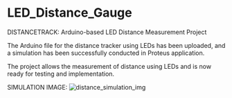 # LED_Distance_Gauge

DISTANCETRACK: Arduino-based LED Distance Measurement Project

The Arduino file for the distance tracker using LEDs has been uploaded, and a simulation has been successfully conducted in Proteus application. 

The project allows the measurement of distance using LEDs and is now ready for testing and implementation. 

SIMULATION IMAGE:
![distance_simulation_img](https://github.com/Haripreeta/LED_Distance_Gauge/assets/109617328/b4b26075-0950-4018-b30f-5a249636994e)

